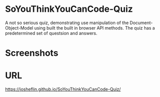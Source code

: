 # SoYouThinkYouCanCode-Quiz
A not so serious quiz, demonstrating use manipulation of the Document-Object-Model using built the built in browser API methods.
The quiz has a predetermined set of questsion and answers.

# Screenshots

# URL
https://josheflin.github.io/SoYouThinkYouCanCode-Quiz/


